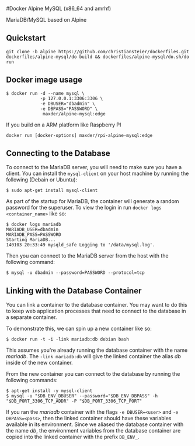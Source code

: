 #Docker Alpine MySQL (x86_64 and amrhf)

MariaDB/MySQL based on Alpine

## Quickstart
```
git clone -b alpine https://github.com/christiansteier/dockerfiles.git
dockerfiles/alpine-mysql/do build && dockerfiles/alpine-mysql/do.sh/do run
````
## Docker image usage

``` shell
$ docker run -d --name mysql \
             -p 127.0.0.1:3306:3306 \
             -e DBUSER="dbadmin" \
             -e DBPASS="PASSWORD" \
              maxder/alpine-mysql:edge
```

If you build on a ARM platform like Raspberry PI
```
docker run [docker-options] maxder/rpi-alpine-mysql:edge
```

## Connecting to the Database

To connect to the MariaDB server, you will need to make sure you have a client.
You can install the `mysql-client` on your host machine by running the
following (Debain or Ubuntu):

``` shell
$ sudo apt-get install mysql-client
```

As part of the startup for MariaDB, the container will generate a random
password for the superuser.  To view the login in run `docker logs
<container_name>` like so:

``` shell
$ docker logs mariadb
MARIADB_USER=dbadmin
MARIADB_PASS=PASSWORD
Starting MariaDB...
140103 20:33:49 mysqld_safe Logging to '/data/mysql.log'.
```

Then you can connect to the MariaDB server from the host with the following
command:

``` shell
$ mysql -u dbadmin --password=PASSWORD --protocol=tcp
```

## Linking with the Database Container

You can link a container to the database container.  You may want to do this to
keep web application processes that need to connect to the database in
a separate container.

To demonstrate this, we can spin up a new container like so:

``` shell
$ docker run -t -i -link mariadb:db debian bash
```

This assumes you're already running the database container with the name
*mariadb*.  The `-link mariadb:db` will give the linked container the alias
*db* inside of the new container.

From the new container you can connect to the database by running the following
commands:

``` shell
$ apt-get install -y mysql-client
$ mysql -u "$DB_ENV_DBUSER" --password="$DB_ENV_DBPASS" -h "$DB_PORT_3306_TCP_ADDR" -P "$DB_PORT_3306_TCP_PORT"
```

If you ran the *mariadb* container with the flags `-e DBUSER=<user>` and `-e
DBPASS=<pass>`, then the linked container should have these variables available
in its environment.  Since we aliased the database container with the name
*db*, the environment variables from the database container are copied into the
linked container with the prefix `DB_ENV_`.
